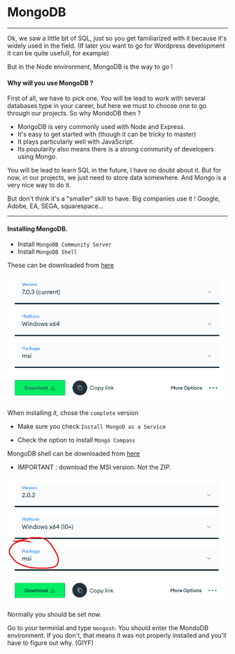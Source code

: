 # MongoDB

---

Ok, we saw a little bit of SQL, just so you get familiarized with it because it's widely used in the field. (If later you want to go for Wordpress development it can be quite usefull, for example)

But in the Node environment, MongoDB is the way to go !

#### Why will you use MongoDB ?

First of all, we have to pick one. You will be lead to work with several databases type in your career, but here we must to choose one to go through our projects. So why MondoDB then ?

- MongoDB is very commonly used with Node and Express.
- It's easy to get started with (though it can be tricky to master)
- It plays particularly well with JavaScript.
- Its popularity also means there is a strong community of developers using Mongo.

You will be lead to learn SQL in the future, I have no doubt about it. But for now, in our projects, we just need to store data somewhere. And Mongo is a very nice way to do it.

But don't think it's a "smaller" skill to have. Big companies use it ! Google, Adobe, EA, SEGA, squarespace...

---

#### Installing MongoDB.

- Install `MongoDB Community Server `
- Install `MongoDB Shell`

These can be downloaded from [here](https://www.mongodb.com/try/download/community)

![Alt text](image-1.png)

When installing it, chose the `complete` version

- Make sure you check `Install MongoD as a Service`

- Check the option to install `Mongo Compass`

MongoDB shell can be downloaded from [here](https://www.mongodb.com/try/download/shell)

- IMPORTANT : download the MSI version. Not the ZIP.

![Alt text](image-2.png)

Normally you should be set now.

Go to your terminial and type `mongosh`.
You should enter the MondoDB environment. If you don't, that means it was not properly installed and you'll have to figure out why. (GIYF)
